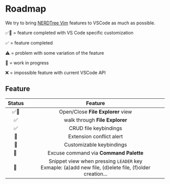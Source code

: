 # Roadmap

We try to bring [NERDTree Vim](https://github.com/preservim/nerdtree) features to VSCode as much as possible.

✅🌟 = feature completed with VS Code specific customization 

✅ = feature completed

⚠️ = problem with some variation of the feature

🦙 = work in progress

❌ = impossible feature with current VSCode API


## Feature

| **Status** | **Feature** |
|:---:|:---:|
| ✅🌟 | Open/Close **File Explorer** view |
| ✅️ | walk through **File Explorer** |
| ✅ | CRUD file keybindings |
| 🦙‍ | Extension conflict alert |
| 🦙‍ | Customizable keybindings |
| 🦙 ‍| Excuse command via **Command Palette** |
| 🦙 ‍| Snippet view when pressing `LEADER` key </br> Exmaple: (a)add new file, (d)elete file, (f)older creation... |